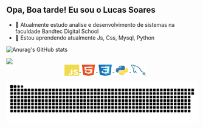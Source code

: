 ## Opa, Boa tarde! Eu sou o Lucas Soares

- 🔭 Atualmente estudo analise e desenvolvimento de sistemas na faculdade Bandtec Digital School
- 📒 Estou aprendendo atualmente Js, Css, Mysql, Python

![Anurag's GitHub stats](https://github-readme-stats.vercel.app/api?username=lsoaress&show_icons=true&theme=midnight-purple)
  <div style="float: left;">
  <a href="https://github.com/lsoaress">
    
  <img height="180em" src="https://github-readme-stats.vercel.app/api/top-langs/?username=lsoaress&layout=compact&langs_count=7&theme=midnight-purple"/>
</div>
  
 <div align="center" style="display: inline_block"><br>
  <img align="center" alt="Rafa-Js" height="30" width="40" src="https://raw.githubusercontent.com/devicons/devicon/master/icons/javascript/javascript-plain.svg">
  <img align="center" alt="Rafa-HTML" height="30" width="40" src="https://raw.githubusercontent.com/devicons/devicon/master/icons/html5/html5-original.svg">
  <img align="center" alt="Rafa-CSS" height="30" width="40" src="https://raw.githubusercontent.com/devicons/devicon/master/icons/css3/css3-original.svg">
  <img align="center" alt="Rafa-Python" height="30" width="40" src="https://raw.githubusercontent.com/devicons/devicon/master/icons/python/python-original.svg">
  <img align="center" alt="Rogerio-Mysql" height="30" width="40" src="https://raw.githubusercontent.com/devicons/devicon/master/icons/mysql/mysql-original.svg">
 </div>
  
 ![Snake animation](https://github.com/lsoaress/lsoaress/blob/output/github-contribution-grid-snake.svg)
